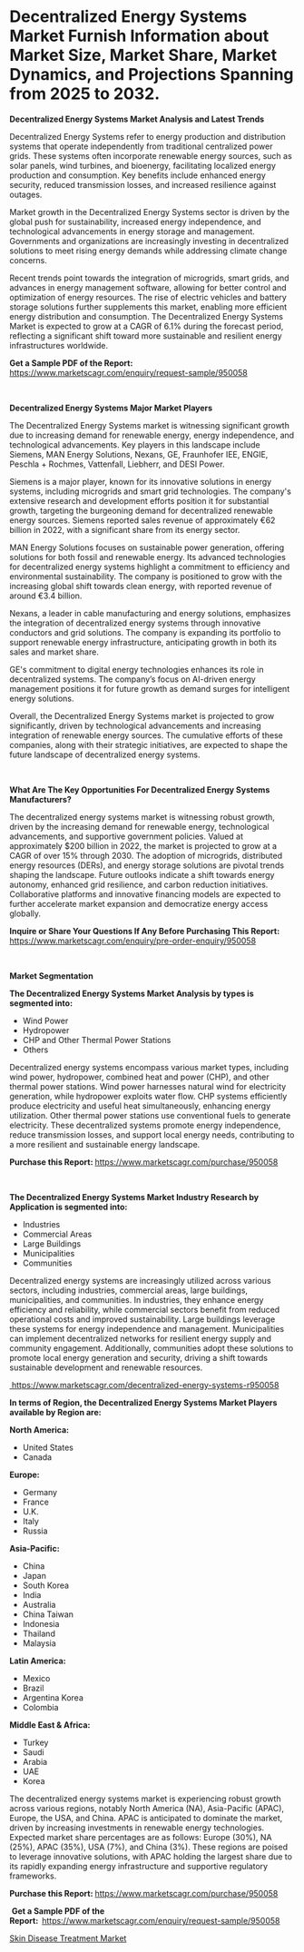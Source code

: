 <p><h1>Decentralized Energy Systems Market Furnish Information about Market Size, Market Share, Market Dynamics, and Projections Spanning from 2025 to 2032.</h1></p><p><strong>Decentralized Energy Systems Market Analysis and Latest Trends</strong></p>
<p><p>Decentralized Energy Systems refer to energy production and distribution systems that operate independently from traditional centralized power grids. These systems often incorporate renewable energy sources, such as solar panels, wind turbines, and bioenergy, facilitating localized energy production and consumption. Key benefits include enhanced energy security, reduced transmission losses, and increased resilience against outages. </p><p>Market growth in the Decentralized Energy Systems sector is driven by the global push for sustainability, increased energy independence, and technological advancements in energy storage and management. Governments and organizations are increasingly investing in decentralized solutions to meet rising energy demands while addressing climate change concerns. </p><p>Recent trends point towards the integration of microgrids, smart grids, and advances in energy management software, allowing for better control and optimization of energy resources. The rise of electric vehicles and battery storage solutions further supplements this market, enabling more efficient energy distribution and consumption. The Decentralized Energy Systems Market is expected to grow at a CAGR of 6.1% during the forecast period, reflecting a significant shift toward more sustainable and resilient energy infrastructures worldwide.</p></p>
<p><strong>Get a Sample PDF of the Report:&nbsp;</strong> <a href="https://www.marketscagr.com/enquiry/request-sample/950058?utm_campaign=2770&utm_medium=2&utm_source=Github&utm_content=ia&utm_term=07032025&utm_id=decentralized-energy-systems">https://www.marketscagr.com/enquiry/request-sample/950058</a></p>
<p>&nbsp;</p>
<p><strong>Decentralized Energy Systems Major Market Players</strong></p>
<p><p>The Decentralized Energy Systems market is witnessing significant growth due to increasing demand for renewable energy, energy independence, and technological advancements. Key players in this landscape include Siemens, MAN Energy Solutions, Nexans, GE, Fraunhofer IEE, ENGIE, Peschla + Rochmes, Vattenfall, Liebherr, and DESI Power.</p><p>Siemens is a major player, known for its innovative solutions in energy systems, including microgrids and smart grid technologies. The company's extensive research and development efforts position it for substantial growth, targeting the burgeoning demand for decentralized renewable energy sources. Siemens reported sales revenue of approximately €62 billion in 2022, with a significant share from its energy sector.</p><p>MAN Energy Solutions focuses on sustainable power generation, offering solutions for both fossil and renewable energy. Its advanced technologies for decentralized energy systems highlight a commitment to efficiency and environmental sustainability. The company is positioned to grow with the increasing global shift towards clean energy, with reported revenue of around €3.4 billion.</p><p>Nexans, a leader in cable manufacturing and energy solutions, emphasizes the integration of decentralized energy systems through innovative conductors and grid solutions. The company is expanding its portfolio to support renewable energy infrastructure, anticipating growth in both its sales and market share.</p><p>GE's commitment to digital energy technologies enhances its role in decentralized systems. The company’s focus on AI-driven energy management positions it for future growth as demand surges for intelligent energy solutions.</p><p>Overall, the Decentralized Energy Systems market is projected to grow significantly, driven by technological advancements and increasing integration of renewable energy sources. The cumulative efforts of these companies, along with their strategic initiatives, are expected to shape the future landscape of decentralized energy systems.</p></p>
<p>&nbsp;</p>
<p><strong>What Are The Key Opportunities For Decentralized Energy Systems Manufacturers?</strong></p>
<p><p>The decentralized energy systems market is witnessing robust growth, driven by the increasing demand for renewable energy, technological advancements, and supportive government policies. Valued at approximately $200 billion in 2022, the market is projected to grow at a CAGR of over 15% through 2030. The adoption of microgrids, distributed energy resources (DERs), and energy storage solutions are pivotal trends shaping the landscape. Future outlooks indicate a shift towards energy autonomy, enhanced grid resilience, and carbon reduction initiatives. Collaborative platforms and innovative financing models are expected to further accelerate market expansion and democratize energy access globally.</p></p>
<p><strong>Inquire or Share Your Questions If Any Before Purchasing This Report:</strong> <a href="https://www.marketscagr.com/enquiry/pre-order-enquiry/950058?utm_campaign=2770&utm_medium=2&utm_source=Github&utm_content=ia&utm_term=07032025&utm_id=decentralized-energy-systems">https://www.marketscagr.com/enquiry/pre-order-enquiry/950058</a></p>
<p>&nbsp;</p>
<p><strong>Market Segmentation</strong></p>
<p><strong>The Decentralized Energy Systems Market Analysis by types is segmented into:</strong></p>
<p><ul><li>Wind Power</li><li>Hydropower</li><li>CHP and Other Thermal Power Stations</li><li>Others</li></ul></p>
<p><p>Decentralized energy systems encompass various market types, including wind power, hydropower, combined heat and power (CHP), and other thermal power stations. Wind power harnesses natural wind for electricity generation, while hydropower exploits water flow. CHP systems efficiently produce electricity and useful heat simultaneously, enhancing energy utilization. Other thermal power stations use conventional fuels to generate electricity. These decentralized systems promote energy independence, reduce transmission losses, and support local energy needs, contributing to a more resilient and sustainable energy landscape.</p></p>
<p><strong>Purchase this Report:&nbsp;</strong><a href="https://www.marketscagr.com/purchase/950058?utm_campaign=2770&utm_medium=2&utm_source=Github&utm_content=ia&utm_term=07032025&utm_id=decentralized-energy-systems">https://www.marketscagr.com/purchase/950058</a></p>
<p>&nbsp;</p>
<p><strong>The Decentralized Energy Systems Market Industry Research by Application is segmented into:</strong></p>
<p><ul><li>Industries</li><li>Commercial Areas</li><li>Large Buildings</li><li>Municipalities</li><li>Communities</li></ul></p>
<p><p>Decentralized energy systems are increasingly utilized across various sectors, including industries, commercial areas, large buildings, municipalities, and communities. In industries, they enhance energy efficiency and reliability, while commercial sectors benefit from reduced operational costs and improved sustainability. Large buildings leverage these systems for energy independence and management. Municipalities can implement decentralized networks for resilient energy supply and community engagement. Additionally, communities adopt these solutions to promote local energy generation and security, driving a shift towards sustainable development and renewable resources.</p></p>
<p><a href="https://www.marketscagr.com/decentralized-energy-systems-r950058?utm_campaign=2770&utm_medium=2&utm_source=Github&utm_content=ia&utm_term=07032025&utm_id=decentralized-energy-systems">&nbsp;https://www.marketscagr.com/decentralized-energy-systems-r950058</a></p>
<p><strong>In terms of Region, the Decentralized Energy Systems Market Players available by Region are:</strong></p>
<p>
    <p> <strong> North America: </strong>
        <ul>
            <li>United States</li>
            <li>Canada</li>
        </ul>
        </p> 
    <p> <strong> Europe: </strong>
        <ul>
            <li>Germany</li>
            <li>France</li>
            <li>U.K.</li>
            <li>Italy</li>
            <li>Russia</li>
        </ul>
        </p> 
    <p> <strong> Asia-Pacific: </strong>
        <ul>
            <li>China</li>
            <li>Japan</li>
            <li>South Korea</li>
            <li>India</li>
            <li>Australia</li>
            <li>China Taiwan</li>
            <li>Indonesia</li>
            <li>Thailand</li>
            <li>Malaysia</li>
        </ul>
        </p> 
    <p> <strong> Latin America: </strong>
        <ul>
            <li>Mexico</li>
            <li>Brazil</li>
            <li>Argentina Korea</li>
            <li>Colombia</li>
        </ul>
        </p> 
    <p> <strong> Middle East & Africa: </strong>
        <ul>
            <li>Turkey</li>
            <li>Saudi</li>
            <li>Arabia</li>
            <li>UAE</li>
            <li>Korea</li>
        </ul>
    </p>
    </p>
<p><p>The decentralized energy systems market is experiencing robust growth across various regions, notably North America (NA), Asia-Pacific (APAC), Europe, the USA, and China. APAC is anticipated to dominate the market, driven by increasing investments in renewable energy technologies. Expected market share percentages are as follows: Europe (30%), NA (25%), APAC (35%), USA (7%), and China (3%). These regions are poised to leverage innovative solutions, with APAC holding the largest share due to its rapidly expanding energy infrastructure and supportive regulatory frameworks.</p></p>
<p><strong>Purchase this Report: </strong><a href="https://www.marketscagr.com/purchase/950058?utm_campaign=2770&utm_medium=2&utm_source=Github&utm_content=ia&utm_term=07032025&utm_id=decentralized-energy-systems">https://www.marketscagr.com/purchase/950058</a></p>
<p>&nbsp;<strong>Get a Sample PDF of the Report:&nbsp;&nbsp;</strong><a href="https://www.marketscagr.com/enquiry/request-sample/950058?utm_campaign=2770&utm_medium=2&utm_source=Github&utm_content=ia&utm_term=07032025&utm_id=decentralized-energy-systems">https://www.marketscagr.com/enquiry/request-sample/950058</a></p>
<p><strong></strong></p>
<p><p><a href="https://github.com/tselahiara/Market-Research-Report-List-1/blob/main/skin-disease-treatment-market.md?utm_campaign=2770&utm_medium=2&utm_source=Github&utm_content=ia&utm_term=07032025&utm_id=decentralized-energy-systems">Skin Disease Treatment Market</a></p></p>